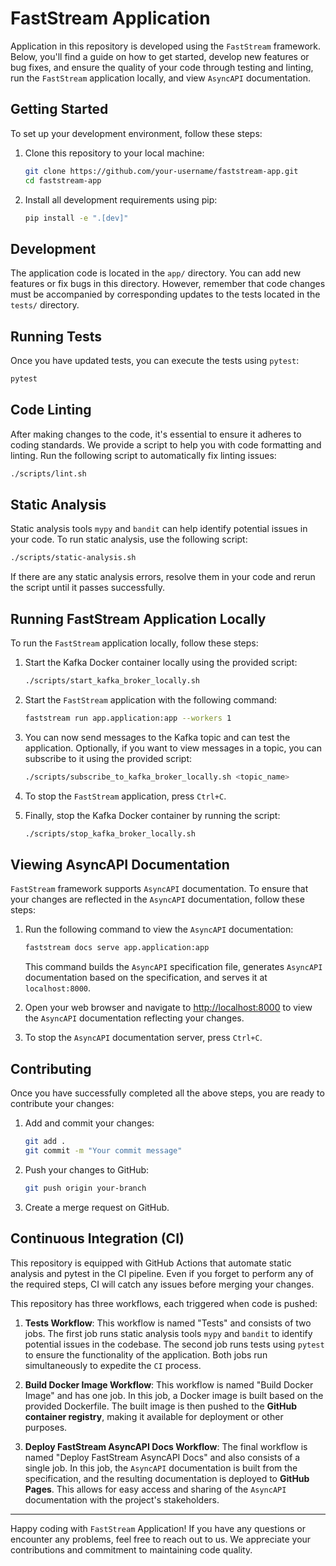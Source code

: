 # FastStream Application

Application in this repository is developed using the `FastStream` framework. Below, you'll find a guide on how to get started, develop new features or bug fixes, and ensure the quality of your code through testing and linting, run the `FastStream` application locally, and view `AsyncAPI` documentation.

## Getting Started

To set up your development environment, follow these steps:

1. Clone this repository to your local machine:

   ```bash
   git clone https://github.com/your-username/faststream-app.git
   cd faststream-app
   ```

2. Install all development requirements using pip:

   ```bash
   pip install -e ".[dev]"
   ```

## Development

The application code is located in the `app/` directory. You can add new features or fix bugs in this directory. However, remember that code changes must be accompanied by corresponding updates to the tests located in the `tests/` directory.

## Running Tests

Once you have updated tests, you can execute the tests using `pytest`:

```bash
pytest
```

## Code Linting

After making changes to the code, it's essential to ensure it adheres to coding standards. We provide a script to help you with code formatting and linting. Run the following script to automatically fix linting issues:

```bash
./scripts/lint.sh
```

## Static Analysis

Static analysis tools `mypy` and `bandit` can help identify potential issues in your code. To run static analysis, use the following script:

```bash
./scripts/static-analysis.sh
```

If there are any static analysis errors, resolve them in your code and rerun the script until it passes successfully.

## Running FastStream Application Locally

To run the `FastStream` application locally, follow these steps:

1. Start the Kafka Docker container locally using the provided script:

   ```bash
   ./scripts/start_kafka_broker_locally.sh
   ```

2. Start the `FastStream` application with the following command:

   ```bash
   faststream run app.application:app --workers 1
   ```

3. You can now send messages to the Kafka topic and can test the application. Optionally, if you want to view messages in a topic, you can subscribe to it using the provided script:

   ```bash
   ./scripts/subscribe_to_kafka_broker_locally.sh <topic_name>
   ```

4. To stop the `FastStream` application, press `Ctrl+C`.

5. Finally, stop the Kafka Docker container by running the script:

   ```bash
   ./scripts/stop_kafka_broker_locally.sh
   ```

## Viewing AsyncAPI Documentation

`FastStream` framework supports `AsyncAPI` documentation. To ensure that your changes are reflected in the `AsyncAPI` documentation, follow these steps:

1. Run the following command to view the `AsyncAPI` documentation:

   ```bash
   faststream docs serve app.application:app
   ```

   This command builds the `AsyncAPI` specification file, generates `AsyncAPI` documentation based on the specification, and serves it at `localhost:8000`.

2. Open your web browser and navigate to <http://localhost:8000> to view the `AsyncAPI` documentation reflecting your changes.

3. To stop the `AsyncAPI` documentation server, press `Ctrl+C`.

## Contributing

Once you have successfully completed all the above steps, you are ready to contribute your changes:

1. Add and commit your changes:

   ```bash
   git add .
   git commit -m "Your commit message"
   ```

2. Push your changes to GitHub:

   ```bash
   git push origin your-branch
   ```

3. Create a merge request on GitHub.

## Continuous Integration (CI)

This repository is equipped with GitHub Actions that automate static analysis and pytest in the CI pipeline. Even if you forget to perform any of the required steps, CI will catch any issues before merging your changes.

This repository has three workflows, each triggered when code is pushed:

1. **Tests Workflow**: This workflow is named "Tests" and consists of two jobs. The first job runs static analysis tools `mypy` and `bandit` to identify potential issues in the codebase. The second job runs tests using `pytest` to ensure the functionality of the application. Both jobs run simultaneously to expedite the `CI` process.

2. **Build Docker Image Workflow**: This workflow is named "Build Docker Image" and has one job. In this job, a Docker image is built based on the provided Dockerfile. The built image is then pushed to the **GitHub container registry**, making it available for deployment or other purposes.

3. **Deploy FastStream AsyncAPI Docs Workflow**: The final workflow is named "Deploy FastStream AsyncAPI Docs" and also consists of a single job. In this job, the `AsyncAPI` documentation is built from the specification, and the resulting documentation is deployed to **GitHub Pages**. This allows for easy access and sharing of the `AsyncAPI` documentation with the project's stakeholders.

---

Happy coding with `FastStream` Application! If you have any questions or encounter any problems, feel free to reach out to us. We appreciate your contributions and commitment to maintaining code quality.
